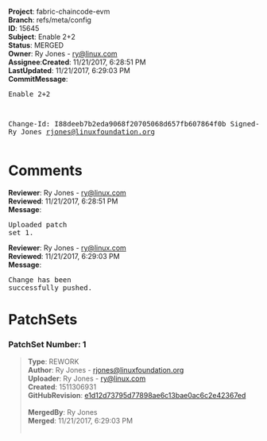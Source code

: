 <strong>Project</strong>: fabric-chaincode-evm</br><strong>Branch</strong>: refs/meta/config<br><strong>ID</strong>: 15645<br><strong>Subject</strong>: Enable 2+2<br><strong>Status</strong>: MERGED<br><strong>Owner</strong>: Ry Jones - ry@linux.com<br><strong>Assignee</strong>:<strong>Created</strong>: 11/21/2017, 6:28:51 PM<br><strong>LastUpdated</strong>: 11/21/2017, 6:29:03 PM<br><strong>CommitMessage</strong>:<br><pre>Enable 2+2

Change-Id: I88deeb7b2eda9068f20705068d657fb607864f0b
Signed-off-by: Ry Jones <rjones@linuxfoundation.org>
</pre><h1>Comments</h1><strong>Reviewer</strong>: Ry Jones - ry@linux.com<br><strong>Reviewed</strong>: 11/21/2017, 6:28:51 PM<br><strong>Message</strong>: <pre>Uploaded patch set 1.</pre><strong>Reviewer</strong>: Ry Jones - ry@linux.com<br><strong>Reviewed</strong>: 11/21/2017, 6:29:03 PM<br><strong>Message</strong>: <pre>Change has been successfully pushed.</pre><h1>PatchSets</h1><h3>PatchSet Number: 1</h3><blockquote><strong>Type</strong>: REWORK<br><strong>Author</strong>: Ry Jones - rjones@linuxfoundation.org<br><strong>Uploader</strong>: Ry Jones - ry@linux.com<br><strong>Created</strong>: 1511306931<br><strong>GitHubRevision</strong>: [e1d12d73795d77898ae6c13bae0ac6c2e42367ed](https://github.com/hyperledger/fabric-chaincode-evm/commit/e1d12d73795d77898ae6c13bae0ac6c2e42367ed)<br><br><strong>MergedBy</strong>: Ry Jones<br><strong>Merged</strong>: 11/21/2017, 6:29:03 PM<br><br></blockquote>
